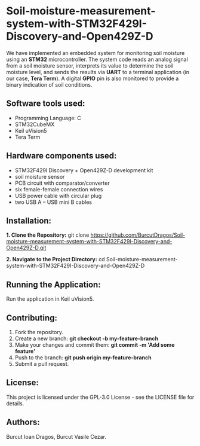 # Soil-moisture-measurement-system-with-STM32F429I-Discovery-and-Open429Z-D
We have implemented an embedded system for monitoring soil moisture using an <b>STM32</b> microcontroller. The system code reads an analog signal from a soil moisture sensor, interprets its value to determine the soil moisture level, and sends the results via <b>UART</b> to a terminal application (in our case, <b>Tera Term</b>). A digital <b>GPIO</b> pin is also monitored to provide a binary indication of soil conditions.

## Software tools used:
* Programming Language: C
* STM32CubeMX
* Keil uVision5
* Tera Term

## Hardware components used:
* STM32F429I Discovery + Open429Z-D development kit
* soil moisture sensor
* PCB circuit with comparator/converter
* six female-female connection wires
* USB power cable with circular plug
* two USB A – USB mini B cables

## Installation:
<b>1. Clone the Repository:</b>
git clone https://github.com/BurcutDragos/Soil-moisture-measurement-system-with-STM32F429I-Discovery-and-Open429Z-D.git

<b>2. Navigate to the Project Directory:</b>
cd Soil-moisture-measurement-system-with-STM32F429I-Discovery-and-Open429Z-D

## Running the Application:
Run the application in Keil uVision5.

## Contributing:
1. Fork the repository.
2. Create a new branch: <b>git checkout -b my-feature-branch</b>
3. Make your changes and commit them: <b>git commit -m 'Add some feature'</b>
4. Push to the branch: <b>git push origin my-feature-branch</b>
5. Submit a pull request.

## License:
This project is licensed under the GPL-3.0 License - see the LICENSE file for details.

## Authors: 
Burcut Ioan Dragos, Burcut Vasile Cezar.
